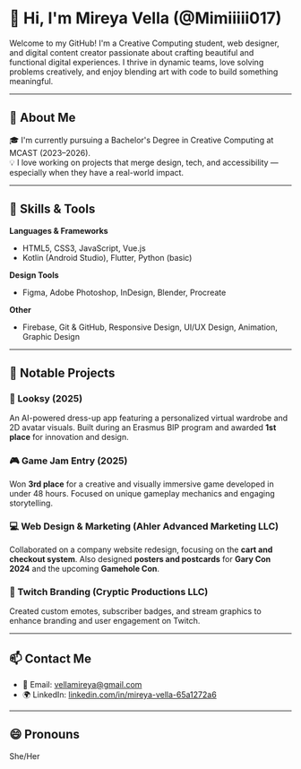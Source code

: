 # 👋 Hi, I'm Mireya Vella (@Mimiiiii017)

Welcome to my GitHub! I'm a Creative Computing student, web designer, and digital content creator passionate about crafting beautiful and functional digital experiences. I thrive in dynamic teams, love solving problems creatively, and enjoy blending art with code to build something meaningful.

---

## 💼 About Me

🎓 I'm currently pursuing a Bachelor's Degree in Creative Computing at MCAST (2023–2026).  
💡 I love working on projects that merge design, tech, and accessibility — especially when they have a real-world impact.

---

## 🧠 Skills & Tools

**Languages & Frameworks**  
- HTML5, CSS3, JavaScript, Vue.js  
- Kotlin (Android Studio), Flutter, Python (basic)

**Design Tools**  
- Figma, Adobe Photoshop, InDesign, Blender, Procreate

**Other**  
- Firebase, Git & GitHub, Responsive Design, UI/UX Design, Animation, Graphic Design

---

## 📂 Notable Projects

### 👗 Looksy (2025)
An AI-powered dress-up app featuring a personalized virtual wardrobe and 2D avatar visuals. Built during an Erasmus BIP program and awarded **1st place** for innovation and design.

### 🎮 Game Jam Entry (2025)
Won **3rd place** for a creative and visually immersive game developed in under 48 hours. Focused on unique gameplay mechanics and engaging storytelling.

### 💻 Web Design & Marketing (Ahler Advanced Marketing LLC)
Collaborated on a company website redesign, focusing on the **cart and checkout system**. Also designed **posters and postcards** for **Gary Con 2024** and the upcoming **Gamehole Con**.

### 🎨 Twitch Branding (Cryptic Productions LLC)
Created custom emotes, subscriber badges, and stream graphics to enhance branding and user engagement on Twitch.

---

## 📫 Contact Me

- 📧 Email: vellamireya@gmail.com  
- 🌍 LinkedIn: [linkedin.com/in/mireya-vella-65a1272a6](https://www.linkedin.com/in/mireya-vella-65a1272a6/)  

---

## 😄 Pronouns

She/Her

<!---
Mimiiiii017/Mimiiiii017 is a ✨ special ✨ repository because its `README.md` (this file) appears on your GitHub profile.
You can click the Preview link to take a look at your changes.
--->
